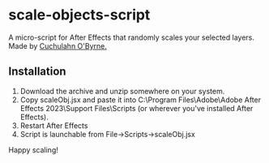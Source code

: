 # scale-objects-script
A micro-script for After Effects that randomly scales your selected layers.
Made by [Cuchulahn O'Byrne.](https://www.cuchulahn.com/)
## Installation
1) Download the archive and unzip somewhere on your system.
2) Copy scaleObj.jsx and paste it into C:\Program Files\Adobe\Adobe After Effects 2023\Support Files\Scripts (or wherever you've installed After Effects).
3) Restart After Effects
4) Script is launchable from File->Scripts->scaleObj.jsx

Happy scaling!
